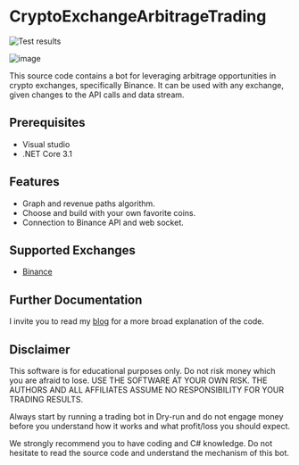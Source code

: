 # CryptoExchangeArbitrageTrading
![Test results](https://github.com/beng930/CryptoExchangeArbitrageTrading/actions/workflows/UnitTests.yml/badge.svg)

![image](https://user-images.githubusercontent.com/39993978/205335610-ef31052f-db2c-4dac-80f6-7e9a5b81c7a2.png)

This source code contains a bot for leveraging arbitrage opportunities in crypto exchanges, specifically Binance.
It can be used with any exchange, given changes to the API calls and data stream.

## Prerequisites
- Visual studio 
- .NET Core 3.1

## Features

- Graph and revenue paths algorithm.
- Choose and build with your own favorite coins.
- Connection to Binance API and web socket.

## Supported Exchanges

- [Binance](https://binance.com)

## Further Documentation
I invite you to read my [blog](https://metaverseportfolio.substack.com/p/arbitragetrading) for a more broad explanation of the code.

## Disclaimer
This software is for educational purposes only. Do not risk money which you are afraid to lose. USE THE SOFTWARE AT YOUR OWN RISK. THE AUTHORS AND ALL AFFILIATES ASSUME NO RESPONSIBILITY FOR YOUR TRADING RESULTS.

Always start by running a trading bot in Dry-run and do not engage money before you understand how it works and what profit/loss you should expect.

We strongly recommend you to have coding and C# knowledge. Do not hesitate to read the source code and understand the mechanism of this bot.
